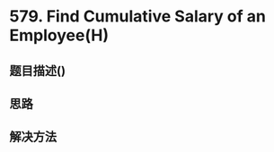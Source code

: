 
# 579. Find Cumulative Salary of an Employee(H)
 
[]()

## 题目描述()

## 思路

## 解决方法

### 

```java

```